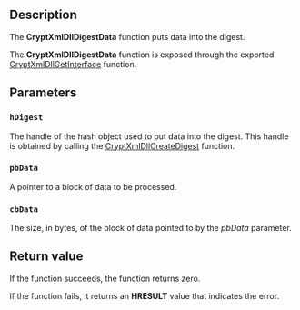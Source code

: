 ## Description

The **CryptXmlDllDigestData** function puts data into the digest.

The **CryptXmlDllDigestData** function is exposed through the exported [CryptXmlDllGetInterface](https://learn.microsoft.com/windows/desktop/api/cryptxml/nc-cryptxml-cryptxmldllgetinterface) function.

## Parameters

### `hDigest`

The handle of the hash object used to put data into the digest. This handle is obtained by calling the [CryptXmlDllCreateDigest](https://learn.microsoft.com/windows/desktop/api/cryptxml/nc-cryptxml-cryptxmldllcreatedigest) function.

### `pbData`

A pointer to a block of data to be processed.

### `cbData`

The size, in bytes, of the block of data pointed to by the *pbData* parameter.

## Return value

If the function succeeds, the function returns zero.

If the function fails, it returns an **HRESULT** value that indicates the error.